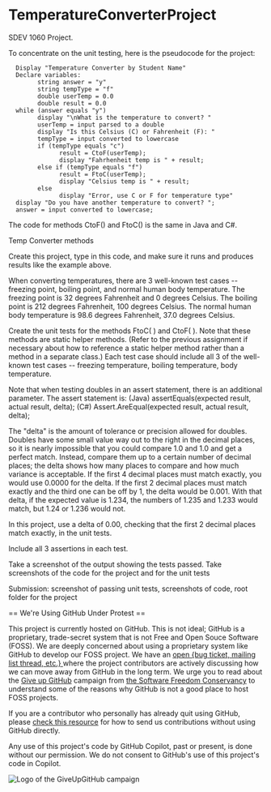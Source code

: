 # TemperatureConverterProject
SDEV 1060 Project.

To concentrate on the unit testing, here is the pseudocode for the project:

      Display "Temperature Converter by Student Name"
      Declare variables:
            string answer = "y"
            string tempType = "f"
            double userTemp = 0.0
            double result = 0.0
      while (answer equals "y")
            display "\nWhat is the temperature to convert? "
            userTemp = input parsed to a double
            display "Is this Celsius (C) or Fahrenheit (F): "
            tempType = input converted to lowercase
            if (tempType equals "c")
                  result = CtoF(userTemp);
                  display "Fahrhenheit temp is " + result;
            else if (tempType equals "f")
                  result = FtoC(userTemp);
                  display "Celsius temp is " + result;
            else
                  display "Error, use C or F for temperature type"
      display "Do you have another temperature to convert? ";
      answer = input converted to lowercase;


The code for methods CtoF() and FtoC() is the same in Java and C#.

Temp Converter methods

Create this project, type in this code, and make sure it runs and produces results like the example above.

When converting temperatures, there are 3 well-known test cases -- freezing point, boiling point, and normal human body temperature. The freezing point is 32 degrees Fahrenheit and 0 degrees Celsius. The boiling point is 212 degrees Fahrenheit, 100 degrees Celsius. The normal human body temperature is 98.6 degrees Fahrenheit, 37.0 degrees Celsius.

Create the unit tests for the methods FtoC( ) and CtoF( ). Note that these methods are static helper methods. (Refer to the previous assignment if necessary about how to reference a static helper method rather than a method in a separate class.) Each test case should include all 3 of the well-known test cases -- freezing temperature, boiling temperature, body temperature.

Note that when testing doubles in an assert statement, there is an additional parameter. The assert statement is:
(Java)    assertEquals(expected result, actual result, delta);
(C#)     Assert.AreEqual(expected result, actual result, delta);

The "delta" is the amount of tolerance or precision allowed for doubles. Doubles have some small value way out to the right in the decimal places, so it is nearly impossible that you could compare 1.0 and 1.0 and get a perfect match. Instead, compare them up to a certain number of decimal places; the delta shows how many places to compare and how much variance is acceptable. If the first 4 decimal places must match exactly, you would use 0.0000 for the delta. If the first 2 decimal places must match exactly and the third one can be off by 1, the delta would be 0.001. With that delta, if the expected value is 1.234, the numbers of 1.235 and 1.233 would match, but 1.24 or 1.236 would not.

In this project, use a delta of 0.00, checking that the first 2 decimal places match exactly, in the unit tests.

Include all 3 assertions in each test.

Take a screenshot of the output showing the tests passed. Take screenshots of the code for the project and for the unit tests

Submission: screenshot of passing unit tests, screenshots of code, root folder for the project

== We're Using GitHub Under Protest ==

This project is currently hosted on GitHub.  This is not ideal; GitHub is a
proprietary, trade-secret system that is not Free and Open Souce Software
(FOSS).  We are deeply concerned about using a proprietary system like GitHub
to develop our FOSS project.  We have an
[open {bug ticket, mailing list thread, etc.} ](INSERT_LINK) where the
project contributors are actively discussing how we can move away from GitHub
in the long term.  We urge you to read about the
[Give up GitHub](https://GiveUpGitHub.org) campaign from
[the Software Freedom Conservancy](https://sfconservancy.org) to understand
some of the reasons why GitHub is not a good place to host FOSS projects.

If you are a contributor who personally has already quit using GitHub, please
[check this resource](INSERT_LINK) for how to send us contributions without
using GitHub directly.

Any use of this project's code by GitHub Copilot, past or present, is done
without our permission.  We do not consent to GitHub's use of this project's
code in Copilot.

![Logo of the GiveUpGitHub campaign](https://sfconservancy.org/img/GiveUpGitHub.png)

